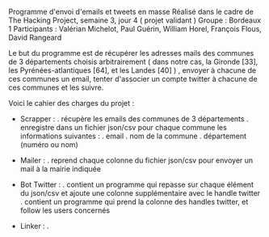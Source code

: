 Programme d'envoi d'emails et tweets en masse
Réalisé dans le cadre de The Hacking Project, semaine 3, jour 4 ( projet validant )
Groupe : Bordeaux 1
Participants : Valérian Michelot, Paul Guérin, William Horel, François Flous, David Rangeard

Le but du programme est de récupérer les adresses mails des communes de 3 départements choisis arbitrairement ( dans notre cas, la Gironde [33], les Pyrénées-atlantiques [64], et les Landes [40] ) , envoyer à chacune de ces communes un email, tenter d'associer un compte twitter à chacune de ces communes et les suivre.


Voici le cahier des charges du projet :
- Scrapper :
  . récupère les emails des communes de 3 départements
  . enregistre dans un fichier json/csv pour chaque commune les informations suivantes :
      . email
      . nom de la commune
      . département (numéro ou nom)

- Mailer :
  . reprend chaque colonne du fichier json/csv pour envoyer un mail à la mairie indiquée

- Bot Twitter :
  . contient un programme qui repasse sur chaque élément du json/csv et ajoute une colonne supplémentaire avec le handle twitter
  . contient un programme qui prend la colonne des handles twitter, et follow les users concernés

- Linker :
  .
